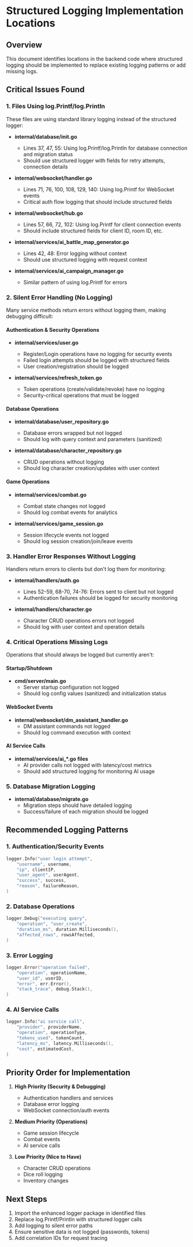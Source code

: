 # Structured Logging Implementation Locations

## Overview
This document identifies locations in the backend code where structured logging should be implemented to replace existing logging patterns or add missing logs.

## Critical Issues Found

### 1. Files Using log.Printf/log.Println
These files are using standard library logging instead of the structured logger:

- **internal/database/init.go**
  - Lines 37, 47, 55: Using log.Printf/log.Println for database connection and migration status
  - Should use structured logger with fields for retry attempts, connection details

- **internal/websocket/handler.go**
  - Lines 71, 76, 100, 108, 129, 140: Using log.Printf for WebSocket events
  - Critical auth flow logging that should include structured fields

- **internal/websocket/hub.go**
  - Lines 57, 66, 72, 102: Using log.Printf for client connection events
  - Should include structured fields for client ID, room ID, etc.

- **internal/services/ai_battle_map_generator.go**
  - Lines 42, 48: Error logging without context
  - Should use structured logging with request context

- **internal/services/ai_campaign_manager.go**
  - Similar pattern of using log.Printf for errors

### 2. Silent Error Handling (No Logging)
Many service methods return errors without logging them, making debugging difficult:

#### Authentication & Security Operations
- **internal/services/user.go**
  - Register/Login operations have no logging for security events
  - Failed login attempts should be logged with structured fields
  - User creation/registration should be logged

- **internal/services/refresh_token.go**
  - Token operations (create/validate/revoke) have no logging
  - Security-critical operations that must be logged

#### Database Operations
- **internal/database/user_repository.go**
  - Database errors wrapped but not logged
  - Should log with query context and parameters (sanitized)

- **internal/database/character_repository.go**
  - CRUD operations without logging
  - Should log character creation/updates with user context

#### Game Operations
- **internal/services/combat.go**
  - Combat state changes not logged
  - Should log combat events for analytics

- **internal/services/game_session.go**
  - Session lifecycle events not logged
  - Should log session creation/join/leave events

### 3. Handler Error Responses Without Logging
Handlers return errors to clients but don't log them for monitoring:

- **internal/handlers/auth.go**
  - Lines 52-59, 68-70, 74-76: Errors sent to client but not logged
  - Authentication failures should be logged for security monitoring

- **internal/handlers/character.go**
  - Character CRUD operations errors not logged
  - Should log with user context and operation details

### 4. Critical Operations Missing Logs
Operations that should always be logged but currently aren't:

#### Startup/Shutdown
- **cmd/server/main.go**
  - Server startup configuration not logged
  - Should log config values (sanitized) and initialization status

#### WebSocket Events
- **internal/websocket/dm_assistant_handler.go**
  - DM assistant commands not logged
  - Should log command execution with context

#### AI Service Calls
- **internal/services/ai_*.go files**
  - AI provider calls not logged with latency/cost metrics
  - Should add structured logging for monitoring AI usage

### 5. Database Migration Logging
- **internal/database/migrate.go**
  - Migration steps should have detailed logging
  - Success/failure of each migration should be logged

## Recommended Logging Patterns

### 1. Authentication/Security Events
```go
logger.Info("user login attempt",
    "username", username,
    "ip", clientIP,
    "user_agent", userAgent,
    "success", success,
    "reason", failureReason,
)
```

### 2. Database Operations
```go
logger.Debug("executing query",
    "operation", "user_create",
    "duration_ms", duration.Milliseconds(),
    "affected_rows", rowsAffected,
)
```

### 3. Error Logging
```go
logger.Error("operation failed",
    "operation", operationName,
    "user_id", userID,
    "error", err.Error(),
    "stack_trace", debug.Stack(),
)
```

### 4. AI Service Calls
```go
logger.Info("ai service call",
    "provider", providerName,
    "operation", operationType,
    "tokens_used", tokenCount,
    "latency_ms", latency.Milliseconds(),
    "cost", estimatedCost,
)
```

## Priority Order for Implementation

1. **High Priority (Security & Debugging)**
   - Authentication handlers and services
   - Database error logging
   - WebSocket connection/auth events

2. **Medium Priority (Operations)**
   - Game session lifecycle
   - Combat events
   - AI service calls

3. **Low Priority (Nice to Have)**
   - Character CRUD operations
   - Dice roll logging
   - Inventory changes

## Next Steps

1. Import the enhanced logger package in identified files
2. Replace log.Printf/Println with structured logger calls
3. Add logging to silent error paths
4. Ensure sensitive data is not logged (passwords, tokens)
5. Add correlation IDs for request tracing